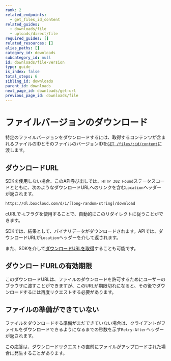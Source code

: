 ```yaml
---
rank: 2
related_endpoints:
  - get_files_id_content
related_guides:
  - downloads/file
  - uploads/direct/file
required_guides: []
related_resources: []
alias_paths: []
category_id: downloads
subcategory_id: null
id: downloads/file-version
type: guide
is_index: false
total_steps: 6
sibling_id: downloads
parent_id: downloads
next_page_id: downloads/get-url
previous_page_id: downloads/file
---
```

# ファイルバージョンのダウンロード

特定のファイルバージョンをダウンロードするには、取得するコンテンツが含まれるファイルのIDとそのファイルのバージョンIDを[`GET /files/:id/content`][api]に渡します。

<Samples id="get_files_id_content" variant="for_version">

</Samples>

## ダウンロードURL

SDKを使用しない場合、このAPI呼び出しでは、`HTTP 302 Found`ステータスコードとともに、次のようなダウンロードURLへのリンクを含む`Location`ヘッダーが返されます。

```sh
https://dl.boxcloud.com/d/1/[long-random-string]/download
```

cURLで`-L`フラグを使用することで、自動的にこのリダイレクトに従うことができます。

<Message>

SDKでは、結果として、バイナリデータがダウンロードされます。APIでは、ダウンロードURLが`Location`ヘッダーを介して返されます。

また、SDKを介して[ダウンロードURLを取得][downloadurl]することも可能です。

</Message>

## ダウンロードURLの有効期限

このダウンロードURLは、ファイルのダウンロードを許可するためにユーザーのブラウザに渡すことができますが、このURLが期限切れになると、その後でダウンロードするには再度リクエストする必要があります。

## ファイルの準備ができていない

ファイルをダウンロードする準備がまだできていない場合は、クライアントがファイルをダウンロードできるようになるまでの秒数を示す`Retry-After`ヘッダーが返されます。

この応答は、ダウンロードリクエストの直前にファイルがアップロードされた場合に発生することがあります。

[api]: e://get_files_id_content

[downloadurl]: g://downloads/get-url
